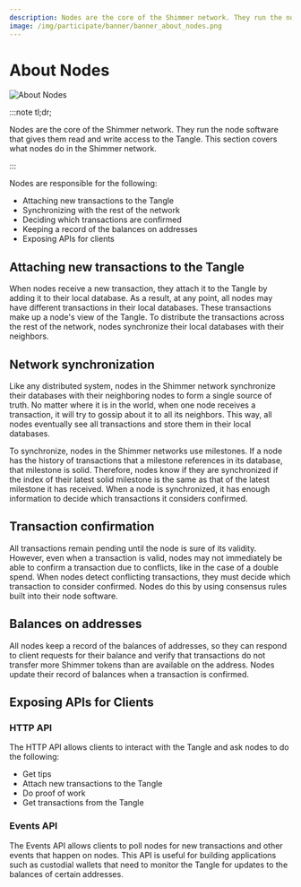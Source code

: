 ```yaml
---
description: Nodes are the core of the Shimmer network. They run the node software that gives them read and write access to the Tangle.
image: /img/participate/banner/banner_about_nodes.png
---
```


# About Nodes

![About Nodes](/img/participate/banner/banner_about_nodes.png)

:::note tl;dr;

Nodes are the core of the Shimmer network. They run the node software that gives them read and write access to the Tangle. This section covers what nodes do in the Shimmer network.

:::

Nodes are responsible for the following:

- Attaching new transactions to the Tangle
- Synchronizing with the rest of the network
- Deciding which transactions are confirmed
- Keeping a record of the balances on addresses
- Exposing APIs for clients

## Attaching new transactions to the Tangle

When nodes receive a new transaction, they attach it to the Tangle by adding it to their local database. As a result, at any point, all nodes may have different transactions in their local databases. These transactions make up a node's view of the Tangle. To distribute the transactions across the rest of the network, nodes synchronize their local databases with their neighbors.

## Network synchronization

Like any distributed system, nodes in the Shimmer network synchronize their databases with their neighboring nodes to form a single source of truth. No matter where it is in the world, when one node receives a transaction, it will try to gossip about it to all its neighbors. This way, all nodes eventually see all transactions and store them in their local databases.

To synchronize, nodes in the Shimmer networks use milestones. If a node has the history of transactions that a milestone references in its database, that milestone is solid. Therefore, nodes know if they are synchronized if the index of their latest solid milestone is the same as that of the latest milestone it has received. When a node is synchronized, it has enough information to decide which transactions it considers confirmed.

## Transaction confirmation

All transactions remain pending until the node is sure of its validity. However, even when a transaction is valid, nodes may not immediately be able to confirm a transaction due to conflicts, like in the case of a double spend. When nodes detect conflicting transactions, they must decide which transaction to consider confirmed. Nodes do this by using consensus rules built into their node software.

## Balances on addresses

All nodes keep a record of the balances of addresses, so they can respond to client requests for their balance and verify that transactions do not transfer more Shimmer tokens than are available on the address. Nodes update their record of balances when a transaction is confirmed.

## Exposing APIs for Clients

### HTTP API

The HTTP API allows clients to interact with the Tangle and ask nodes to do the following:

- Get tips
- Attach new transactions to the Tangle
- Do proof of work
- Get transactions from the Tangle

### Events API

The Events API allows clients to poll nodes for new transactions and other events that happen on nodes. This API is useful for building applications such as custodial wallets that need to monitor the Tangle for updates to the balances of certain addresses.

